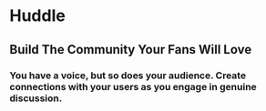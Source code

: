 # Huddle
## Build The Community Your Fans Will Love

### You have a voice, but so does your audience. Create connections with your users as you engage in genuine discussion.
